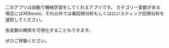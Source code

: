 このアプリは自動で機械学習をしてくれるアプリです。
カテゴリー変数がある場合にはXGboost、それ以外では重回帰分析もしくはロジスティック回帰分析を選択してください。

各変数の関係を可視化することもできます。

ぜひご体験ください。
